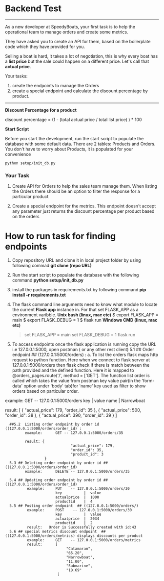 # Backend Test #
____

As a new developer at SpeedyBoats, your first task is to help the operational team to manage orders 
and create some metrics.

They have asked you to create an API for them, based on the boilerplate code which they have provided for you.

Selling a boat is hard, it takes a lot of negotiation, this is why every boat has a __list price__ but the sale could happen on a different price. 
Let's call that __actual price__. 

Your tasks:
1. create the endpoints to manage the Orders 
2. create a special endpoint and calculate the discount percentage by product. 
___

__Discount Percentage for a product__

discount percentage = (1 - (total actual price / total list price) ) * 100


__Start Script__

Before you start the development, run the start script to populate the database with some default data.
There are 2 tables: Products and Orders. You don't have to worry about Products, it is populated for your convenience

```
python setup/init_db.py
```

### Your Task ###
1. Create API for Orders to help the sales team manage them.
When listing the Orders there should be an option to filter the response for a particular product


2. Create a special endpoint for the metrics. 
This endpoint doesn't accept any parameter just returns the discount percentage per product based on the orders

# How to run task for finding endpoints #
1. Copy repository URL and clone it in local project folder by using following commad
   **git clone (repo URL)**
2. Run the start script to populate the database with the following command
   **python setup/init_db.py**
3. install the packages in requirements.txt by following command
   **pip install -r requirements.txt**
4. The flask command line arguments need to know what module to locate the current **Flask app** instance in. For that set FLASK_APP as a environment varibble.
  **Unix bash (linux, mac etc)**
   $ export FLASK_APP = main
   $ export FLASK_DEBUG = 1
   $ flask run
  **Windows CMD (linux, mac etc)**
   > set FLASK_APP = main
   > set FLASK_DEBUG = 1
   > flask run
   
 5. To access endpoints once the flask application is running copy the URL i.e 127.0.0.1:5000, open postman ( or any other rest client)
    5.1 ## Order endpoint ## (127.0.0.1:5000/orders) :
        a. To list the orders flask maps http request to python function. Here when we connect to flask server at 127.0.0.1:5000/orders then flask    check if there is match between the path provided and the defined function. Here it is mapped to @orders_pages.route('/', method = ['GET']. The function list order is called which takes the value from postman key value pair(in the 'form-data' option under 'body' tab)for 'name' key used as filter to show orders based on particular order.
        
  example:      GET -- 127.0.0.1:5000/orders
                key   |  value
                name  |  Narrowboat
   
 result:         [
                {
                    "actual_price": 179,
                    "order_id": 35
                },
                {
                    "actual_price": 500,
                    "order_id": 38
                },
                {
                    "actual_price": 390,
                    "order_id": 39
                }
            ]
              
      ##5.2  Listing order endpoint by order id  ((127.0.0.1:5000/orders/order_id) : 
             example:      GET -- 127.0.0.1:5000/orders/35
               
             result: {
                                  "actual_price": 179,
                                  "order_id": 35,
                                  "product_id": 3
                      }
      5.3 ## Deleting order endpoint by order id ## ((127.0.0.1:5000/orders/order_id)
             example:      DELETE -- 127.0.0.1:5000/orders/35
             
      5.4 ## Updating order endpoint by order id ## ((127.0.0.1:5000/orders/order_id)   
              example:     PUT    -- 127.0.0.1:5000/orders/30
                           key          |  value
                           actualprice  |  1000
                           productid    |  4
      5.5 ## Posting order endpoint  ## ((127.0.0.1:5000/orders/)   
              example:     POST    -- 127.0.0.1:5000/orders/30
                           key          |  value
                           actualprice  |  2034
                           productid    |  2
              result:   Order is Successfully created with id:43
      5.6 ## special metrics discount endpoint  ## ((127.0.0.1:5000/orders/metrics) displays discounts per product
              example:     GET    -- 127.0.0.1:5000/orders/metrics
              result:      [
                                "Catamaran",
                                "65.20",
                                "Narrowboat",
                                "11.00",
                                "Submarine",
                                "18.69"
                            ]
   
